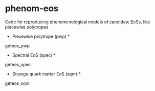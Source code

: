 # phenom-eos
Code for reproducing phenomenological models of candidate EoSs, like piecewise polytropes

* Piecewise polytrope (pwp) *

geteos_pwp

* Spectral EoS (spec) *

geteos_spec

* Strange quark matter EoS (sqm) *

geteos_sqm
